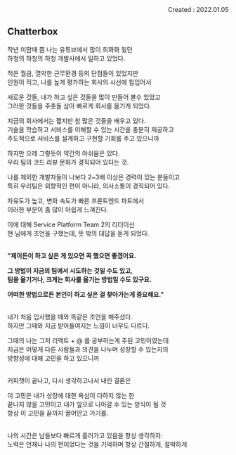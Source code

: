 <div align="right">Created : 2022.01.05</div>

## **Chatterbox**

작년 이맘때 쯤 나는 유튜브에서 많이 희화화 됬던<br>
하청의 하청의 하청 개발사에서 일하고 있었다.<br>

적은 월급, 열악한 근무환경 등의 단점들이 있었지만<br>
인원이 적고, 나를 높게 평가하는 회사의 시선에 힘입어서<br>

새로운 것들, 내가 하고 싶은 것들을 많이 만들어 볼수 있었고<br>
그러한 것들을 주춧돌 삼아 빠르게 회사를 옮기게 되었다.<br>

지금의 회사에서는 짧지만 참 많은 것들을 배우고 있다.<br>
기술을 학습하고 서비스를 이해할 수 있는 시간을 충분히 제공하고<br>
주도적으로 서비스를 설계하고 구현할 기회를 주고 있으니까<br>

하지만 으레 그렇듯이 약간의 아쉬움은 있다.<br>
우리 팀의 코드 리뷰 문화가 경직되어 있다는 것.<br>

나를 제외한 개발자들이 나보다 2~3배 이상은 경력이 있는 분들이고<br>
특히 우리팀은 외향적인 편이 아니라, 의사소통이 경직되어 있다.<br>

자유도가 높고, 변화 속도가 빠른 프론트엔드 파트에서<br>
이러한 부분이 좀 많이 아쉽게 느껴진다.<br>

이에 대해 Service Platform Team 2의 리더이신<br>
현 님에게 조언을 구했는데, 뜻 밖의 대답을 듣게 되었다.<br><br>

**"제이든이 하고 싶은 게 있으면 꼭 했으면 좋겠어요.<br>**

**그 방법이 지금의 팀에서 시도하는 것일 수도 있고,<br>
팀을 옮기거나, 크게는 회사를 옮기는 방법일 수도 있구요.<br>**
 
**어떠한 방법으로든 본인이 하고 싶은 걸 찾아가는게 중요해요."** <br><br>

내가 처음 입사했을 때와 똑같은 조언을 해주셨다.<br>
하지만 그때와 지금 받아들여지는 느낌이 너무도 다르다.<br>

그때의 나는 그저 리액트 + @ 를 공부하는게 주된 고민이였는데<br>
지금은 어떻게 다른 사람들과 의견을 나누며 성장할 수 있는지의<br>
방향성에 대해 고민을 하고 있으니까<br><br>

커피챗이 끝나고, 다시 생각하고나서 내린 결론은

이 고민은 내가 성장에 대한 욕심이 다하지 않는 한<br> 
끝나지 않을 고민이고 내가 앞으로 나아갈 수 있는 양식이 될 것<br>
항상 이 고민을 끝까지 끌어안고 가기를.<br><br>

나의 시간은 남들보다 빠르게 흘러가고 있음을 항상 생각하자.<br>
노력은 언제나 나의 편이었다는 것을 기억하며 항상 간절하게, 절박하게<br><br>
